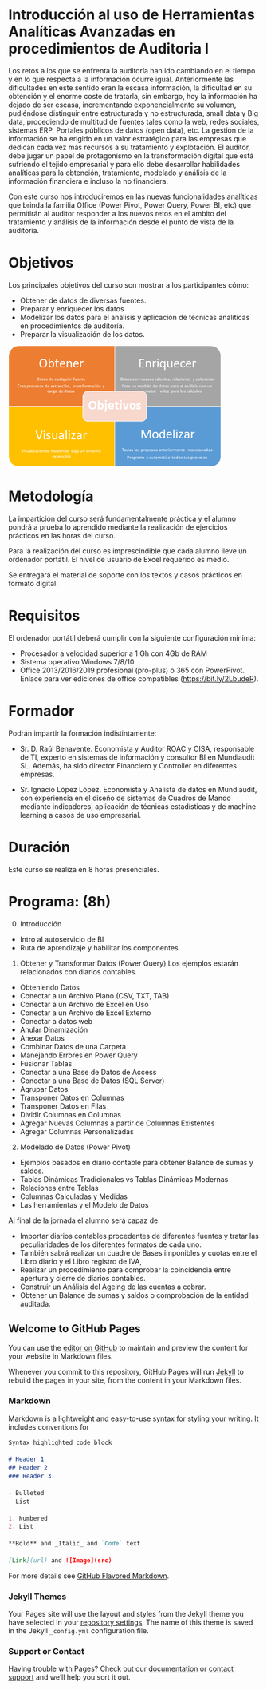 # Introducción al uso de Herramientas Analíticas Avanzadas en procedimientos de Auditoria I


Los retos a los que se enfrenta la auditoría han ido cambiando en el tiempo y en lo que respecta a la información ocurre igual. Anteriormente las dificultades en este sentido eran la escasa información, la dificultad en su obtención y el enorme coste de tratarla, sin embargo, hoy la información ha dejado de ser escasa, incrementando exponencialmente su volumen, pudiéndose distinguir entre estructurada y no estructurada, small data y Big data, procediendo de multitud de fuentes tales como la web, redes sociales, sistemas ERP, Portales públicos de datos (open data), etc. La gestión de la información se ha erigido en un valor estratégico para las empresas que dedican cada vez más recursos a su tratamiento y explotación. El auditor, debe jugar un papel de protagonismo en la transformación digital que está sufriendo el tejido empresarial y para ello debe desarrollar habilidades analíticas para la obtención, tratamiento, modelado y análisis de la información financiera e incluso la no financiera. 

Con este curso nos introduciremos en las nuevas funcionalidades analíticas que brinda la familia Office (Power Pivot, Power Query, Power BI, etc) que permitirán al auditor responder a los nuevos retos en el ámbito del tratamiento y análisis de la información desde el punto de vista de la auditoría.

# Objetivos 
Los principales objetivos del curso son mostrar a los participantes cómo:  

*	Obtener de datos de diversas fuentes.
*	Preparar y enriquecer los datos
*	Modelizar los datos para el análisis y aplicación de técnicas analíticas en procedimientos de auditoría.
*	Preparar la visualización de los datos.

![Proceso de Bi](/images/Proceso_BI.png)

# Metodología
La impartición del curso será fundamentalmente práctica y el alumno pondrá a prueba lo aprendido mediante la realización de ejercicios prácticos en las horas del curso. 

Para la realización del curso es imprescindible que cada alumno lleve un ordenador portátil. El nivel de usuario de Excel requerido es medio.

Se entregará el material de soporte con los textos y casos prácticos en formato digital. 


# Requisitos 
El ordenador portátil deberá cumplir con la siguiente configuración mínima: 
*	Procesador a velocidad superior a 1 Gh con 4Gb de RAM 
*	Sistema operativo Windows 7/8/10 
*	Office 2013/2016/2019 profesional (pro-plus) o 365 con PowerPivot. Enlace para ver ediciones de office compatibles (https://bit.ly/2LbudeR).


# Formador
Podrán impartir la formación indistintamente:

*	Sr. D. Raúl Benavente. Economista y Auditor ROAC y CISA, responsable de TI, experto en sistemas de información y consultor BI en Mundiaudit SL. Además, ha sido director Financiero y Controller en diferentes empresas.  

*	Sr. Ignacio López López. Economista y Analista de datos en Mundiaudit, con experiencia en el diseño de sistemas de Cuadros de Mando mediante indicadores, aplicación de técnicas estadísticas y de machine learning a casos de uso empresarial.
 

# Duración  
Este curso se realiza en 8 horas presenciales. 

# Programa: (8h)

0. 	Introducción
*	Intro al autoservicio de BI
*	Ruta de aprendizaje y habilitar los componentes

1. 	Obtener y Transformar Datos (Power Query)
	Los ejemplos estarán relacionados con diarios contables.
*	Obteniendo Datos
*	Conectar a un Archivo Plano (CSV, TXT, TAB)
*	Conectar a un Archivo de Excel en Uso
*	Conectar a un Archivo de Excel Externo
*	Conectar a datos web
*	Anular Dinamización
*	Anexar Datos
*	Combinar Datos de una Carpeta
*	Manejando Errores en Power Query
*	Fusionar Tablas 
*	Conectar a una Base de Datos de Access
*	Conectar a una Base de Datos (SQL Server)
*	Agrupar Datos
*	Transponer Datos en Columnas
*	Transponer Datos en Filas
*	Dividir Columnas en Columnas
*	Agregar Nuevas Columnas a partir de Columnas Existentes
*	Agregar Columnas Personalizadas

2. 	Modelado de Datos (Power Pivot)
*	Ejemplos basados en diario contable para obtener Balance de sumas y saldos.
*	Tablas Dinámicas Tradicionales vs Tablas Dinámicas Modernas
*	Relaciones entre Tablas
*	Columnas Calculadas y Medidas
*	Las herramientas y el Modelo de Datos


Al final de la jornada el alumno será capaz de:
*	Importar diarios contables procedentes de diferentes fuentes y tratar las peculiaridades de los diferentes formatos de cada uno.
*	También sabrá realizar un cuadre de Bases imponibles y cuotas entre el Libro diario y el Libro registro de IVA, 
*	Realizar un procedimiento para comprobar la coincidencia entre apertura y cierre de diarios contables.
*	Construir un Análisis del Ageing de las cuentas a cobrar. 
*	Obtener un Balance de sumas y saldos o comprobación de la entidad auditada.


## Welcome to GitHub Pages

You can use the [editor on GitHub](https://github.com/raulbm/Curso-de-Herramientas-analiticas-para-auditoria-I/edit/master/README.md) to maintain and preview the content for your website in Markdown files.

Whenever you commit to this repository, GitHub Pages will run [Jekyll](https://jekyllrb.com/) to rebuild the pages in your site, from the content in your Markdown files.

### Markdown

Markdown is a lightweight and easy-to-use syntax for styling your writing. It includes conventions for

```markdown
Syntax highlighted code block

# Header 1
## Header 2
### Header 3

- Bulleted
- List

1. Numbered
2. List

**Bold** and _Italic_ and `Code` text

[Link](url) and ![Image](src)
```

For more details see [GitHub Flavored Markdown](https://guides.github.com/features/mastering-markdown/).

### Jekyll Themes

Your Pages site will use the layout and styles from the Jekyll theme you have selected in your [repository settings](https://github.com/raulbm/Curso-de-Herramientas-analiticas-para-auditoria-I/settings). The name of this theme is saved in the Jekyll `_config.yml` configuration file.

### Support or Contact

Having trouble with Pages? Check out our [documentation](https://help.github.com/categories/github-pages-basics/) or [contact support](https://github.com/contact) and we’ll help you sort it out.
